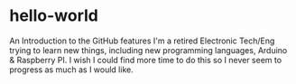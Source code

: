 # hello-world
An Introduction to the GitHub features
I'm a retired Electronic Tech/Eng trying to learn new things, including new programming languages, Arduino & Raspberry PI.
I wish I could find more time to do this so I never seem to progress as much as I would like.
